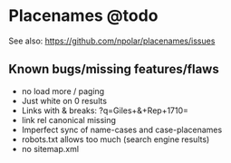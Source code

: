 # Placenames @todo

See also: https://github.com/npolar/placenames/issues

## Known bugs/missing features/flaws

- no load more / paging
- Just white on 0 results
- Links with & breaks: ?q=Giles+&+Rep+1710=
- link rel canonical missing
- Imperfect sync of name-cases and case-placenames
- robots.txt allows too much (search engine results)
- no sitemap.xml
